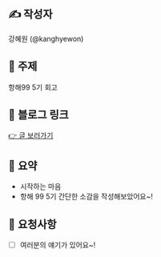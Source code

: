 ## ✍️ 작성자

강혜원 (@kanghyewon)

## 📌 주제

항해99 5기 회고

## 🔗 블로그 링크

[👉 글 보러가기](https://velog.io/@kanghyeron/%ED%9A%8C%EA%B3%A0-opv3wi9l)

## 📝 요약

- 시작하는 마음
- 항해 99 5기 간단한 소감을 작성해보았어요~!

## 🤝 요청사항

- [ ] 여러분의 얘기가 있어요~!
